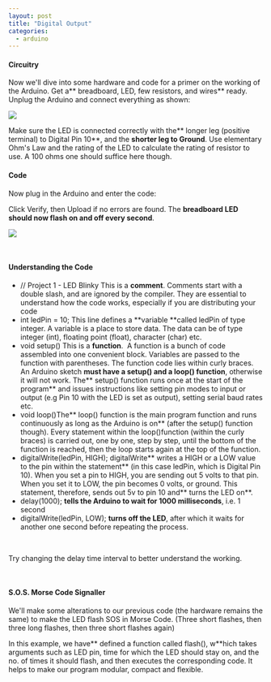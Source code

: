 ```yaml
---
layout: post
title: "Digital Output"
categories:
  - arduino
---
```


#### Circuitry

Now we'll dive into some hardware and code for a primer on the working of the Arduino. Get a** breadboard, LED, few resistors, and wires** ready. Unplug the Arduino and connect everything as shown:

**![][1]**

Make sure the LED is connected correctly with the** longer leg (positive terminal) to Digital Pin 10**, and the **shorter leg to Ground**. Use elementary Ohm's Law and the rating of the LED to calculate the rating of resistor to use. A 100 ohms one should suffice here though. 

#### Code

Now plug in the Arduino and enter the code:

Click Verify, then Upload if no errors are found. The **breadboard LED should now flash on and off every second**.

**![][2]**

 

#### Understanding the Code

* // Project 1 - LED Blinky This is a **comment**. Comments start with a double slash, and are ignored by the compiler. They are essential to understand how the code works, especially if you are distributing your code
* int ledPin = 10; This line defines a **variable **called ledPin of type integer. A variable is a place to store data. The data can be of type integer (int), floating point (float), character (char) etc.
* void setup() This is a **function**.  A function is a bunch of code assembled into one convenient block. Variables are passed to the function with parentheses. The function code lies within curly braces. An Arduino sketch **must have a setup() and a loop() function**, otherwise it will not work. The** setup() function runs once at the start of the program** and issues instructions like setting pin modes to input or output (e.g Pin 10 with the LED is set as output), setting serial baud rates etc.
* void loop()The** loop() function is the main program function and runs continuously as long as the Arduino is on** (after the setup() function though). Every statement within the loop()function (within the curly braces) is carried out, one by one, step by step, until the bottom of the function is reached, then the loop starts again at the top of the function.
* digitalWrite(ledPin, HIGH); digitalWrite** writes a HIGH or a LOW value to the pin within the statement** (in this case ledPin, which is Digital Pin 10). When you set a pin to HIGH, you are sending out 5 volts to that pin. When you set it to LOW, the pin becomes 0 volts, or ground. This statement, therefore, sends out 5v to pin 10 and** turns the LED on**.
* delay(1000); **tells the Arduino to wait for 1000 milliseconds**, i.e. 1 second
* digitalWrite(ledPin, LOW); **turns off the LED**, after which it waits for another one second before repeating the process.

 

Try changing the delay time interval to better understand the working.

 

#### S.O.S. Morse Code Signaller

We'll make some alterations to our previous code (the hardware remains the same) to make the LED flash SOS in Morse Code. (Three short flashes, then three long flashes, then three short flashes again)

In this example, we have** defined a function called flash(), w**hich takes arguments such as LED pin, time for which the LED should stay on, and the no. of times it should flash, and then executes the corresponding code. It helps to make our program modular, compact and flexible.

[1]: https://lh3.googleusercontent.com/0yIdsO9e-TNflxjeDdpE0euuWyOJbQomTkE1qvQUeH0vrlq9pjAnHZwQehwimIghHsWPxiC6CW9xX9adagYY3JLrMbW8_CYh3hQ9FmidbxRyKWrA6GQ
[2]: https://lh6.googleusercontent.com/219RGs5leG3skh5O3TwY29xBjb1Ajc0dlu9r7E_1gqVVsUfEGPDqgTPVjeKfn5YpwxIvlOQ_G0cSpwwYP9q3LPhCdJNZjzPek-6PCPVsyxfkjZK6YwI
